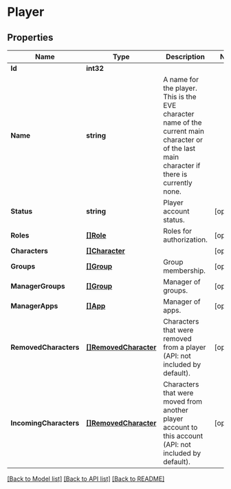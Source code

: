 # Player

## Properties

Name | Type | Description | Notes
------------ | ------------- | ------------- | -------------
**Id** | **int32** |  | 
**Name** | **string** | A name for the player.  This is the EVE character name of the current main character or of the last main character if there is currently none. | 
**Status** | **string** | Player account status. | [optional] 
**Roles** | [**[]Role**](Role.md) | Roles for authorization. | [optional] 
**Characters** | [**[]Character**](Character.md) |  | [optional] 
**Groups** | [**[]Group**](Group.md) | Group membership. | [optional] 
**ManagerGroups** | [**[]Group**](Group.md) | Manager of groups. | [optional] 
**ManagerApps** | [**[]App**](App.md) | Manager of apps. | [optional] 
**RemovedCharacters** | [**[]RemovedCharacter**](RemovedCharacter.md) | Characters that were removed from a player (API: not included by default). | [optional] 
**IncomingCharacters** | [**[]RemovedCharacter**](RemovedCharacter.md) | Characters that were moved from another player account to this account (API: not included by default). | [optional] 

[[Back to Model list]](../README.md#documentation-for-models) [[Back to API list]](../README.md#documentation-for-api-endpoints) [[Back to README]](../README.md)


